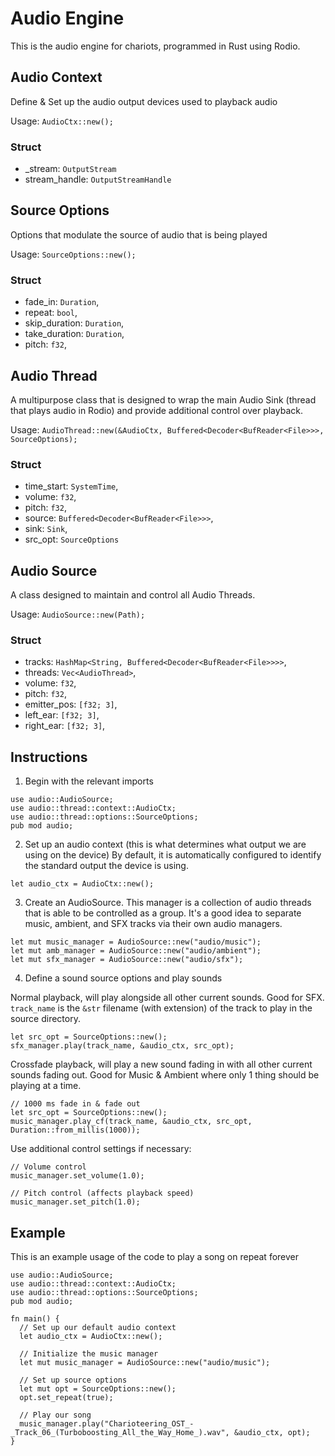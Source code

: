 # Audio Engine
This is the audio engine for chariots, programmed in Rust using Rodio.

## Audio Context
Define & Set up the audio output devices used to playback audio

Usage: `AudioCtx::new();`

### Struct
* _stream: `OutputStream`
* stream_handle: `OutputStreamHandle`

## Source Options
Options that modulate the source of audio that is being played

Usage: `SourceOptions::new();`

### Struct
* fade_in: `Duration`,
* repeat: `bool`,
* skip_duration: `Duration`,
* take_duration: `Duration`,
* pitch: `f32`,

## Audio Thread
A multipurpose class that is designed to wrap the main Audio Sink (thread that plays audio in Rodio) and provide additional control over playback.

Usage: `AudioThread::new(&AudioCtx, Buffered<Decoder<BufReader<File>>>, SourceOptions);`

### Struct
* time_start: `SystemTime`,
* volume: `f32`,
* pitch: `f32`,
* source: `Buffered<Decoder<BufReader<File>>>`,
* sink: `Sink`,
* src_opt: `SourceOptions`

## Audio Source
A class designed to maintain and control all Audio Threads.

Usage: `AudioSource::new(Path);`

### Struct
* tracks: `HashMap<String, Buffered<Decoder<BufReader<File>>>>`,
* threads: `Vec<AudioThread>`,
* volume: `f32`,
* pitch: `f32`,
* emitter_pos: `[f32; 3]`,
* left_ear: `[f32; 3]`,
* right_ear: `[f32; 3]`,

## Instructions
1. Begin with the relevant imports

```
use audio::AudioSource;
use audio::thread::context::AudioCtx;
use audio::thread::options::SourceOptions;
pub mod audio;
```

2. Set up an audio context (this is what determines what output we are using on the device)
By default, it is automatically configured to identify the standard output the device is using.

`let audio_ctx = AudioCtx::new();`

3. Create an AudioSource. This manager is a collection of audio threads that is able to be controlled as a group. It's a good idea to separate music, ambient, and SFX tracks via their own audio managers.

```
let mut music_manager = AudioSource::new("audio/music");
let mut amb_manager = AudioSource::new("audio/ambient");
let mut sfx_manager = AudioSource::new("audio/sfx");
```

4. Define a sound source options and play sounds

Normal playback, will play alongside all other current sounds. Good for SFX.
`track_name` is the `&str` filename (with extension) of the track to play in the source directory.

```
let src_opt = SourceOptions::new();
sfx_manager.play(track_name, &audio_ctx, src_opt);
```

Crossfade playback, will play a new sound fading in with all other current sounds fading out. Good for Music & Ambient where only 1 thing should be playing at a time.

```
// 1000 ms fade in & fade out
let src_opt = SourceOptions::new();
music_manager.play_cf(track_name, &audio_ctx, src_opt, Duration::from_millis(1000));
```

Use additional control settings if necessary:

```
// Volume control
music_manager.set_volume(1.0);
```

```
// Pitch control (affects playback speed)
music_manager.set_pitch(1.0);
```

## Example
This is an example usage of the code to play a song on repeat forever
```
use audio::AudioSource;
use audio::thread::context::AudioCtx;
use audio::thread::options::SourceOptions;
pub mod audio;

fn main() {
  // Set up our default audio context
  let audio_ctx = AudioCtx::new();

  // Initialize the music manager
  let mut music_manager = AudioSource::new("audio/music");

  // Set up source options
  let mut opt = SourceOptions::new();
  opt.set_repeat(true);

  // Play our song
  music_manager.play("Charioteering_OST_-_Track_06_(Turboboosting_All_the_Way_Home_).wav", &audio_ctx, opt);
}
```